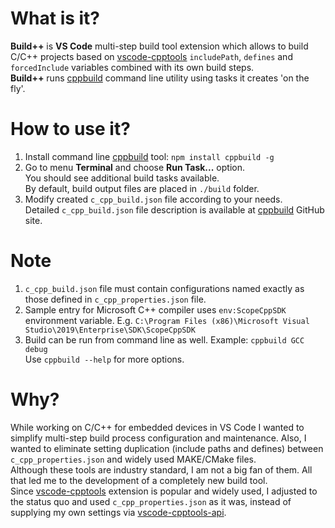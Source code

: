 # What is it?
**Build++** is **VS Code** multi-step build tool extension which allows to build C/C++ projects based on [vscode-cpptools](https://marketplace.visualstudio.com/items?itemName=ms-vscode.cpptools) `includePath`, `defines` and `forcedInclude` variables combined with its own build steps.  
**Build++** runs [cppbuild](https://github.com/tdjastrzebski/cppbuild/) command line utility using tasks it creates 'on the fly'.

# How to use it?
1. Install command line [cppbuild](https://github.com/tdjastrzebski/cppbuild/) tool: `npm install cppbuild -g`
1. Go to menu **Terminal** and choose **Run Task...** option.  
You should see additional build tasks available.  
By default, build output files are placed in `./build` folder.
1. Modify created `c_cpp_build.json` file according to your needs.  
Detailed `c_cpp_build.json` file description is available at [cppbuild](https://github.com/tdjastrzebski/cppbuild/) GitHub site.

# Note
1. `c_cpp_build.json` file must contain configurations named exactly as those defined in `c_cpp_properties.json` file.
1. Sample entry for Microsoft C++ compiler uses `env:ScopeCppSDK` environment variable. E.g. `C:\Program Files (x86)\Microsoft Visual Studio\2019\Enterprise\SDK\ScopeCppSDK`
1. Build can be run from command line as well. Example: `cppbuild GCC debug`  
Use `cppbuild --help` for more options.

# Why?
While working on C/C++ for embedded devices in VS Code I wanted to simplify multi-step build process configuration and maintenance. Also, I wanted to eliminate setting duplication (include paths and defines) between `c_cpp_properties.json` and widely used MAKE/CMake files.  
Although these tools are industry standard, I am not a big fan of them. All that led me to the development of a completely new build tool.  
Since [vscode-cpptools](https://marketplace.visualstudio.com/items?itemName=ms-vscode.cpptools) extension is popular and widely used, I adjusted to the status quo and used `c_cpp_properties.json` as it was, instead of supplying my own settings via [vscode-cpptools-api](https://github.com/Microsoft/vscode-cpptools-api).
